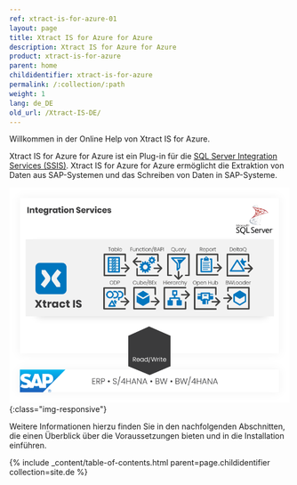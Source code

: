 ```yaml
---
ref: xtract-is-for-azure-01
layout: page
title: Xtract IS for Azure for Azure
description: Xtract IS for Azure for Azure
product: xtract-is-for-azure
parent: home
childidentifier: xtract-is-for-azure
permalink: /:collection/:path
weight: 1
lang: de_DE
old_url: /Xtract-IS-DE/
---
```


Willkommen in der Online Help von Xtract IS for Azure.

Xtract IS for Azure for Azure ist ein Plug-in für die [SQL Server Integration Services (SSIS)](https://docs.microsoft.com/en-us/sql/integration-services/sql-server-integration-services).
Xtract IS for Azure for Azure ermöglicht die Extraktion von Daten aus SAP-Systemen und das Schreiben von Daten in SAP-Systeme.

![XIS-Architecture](/img/content/xis/architectures_xis_neu.png){:class="img-responsive"}

Weitere Informationen hierzu finden Sie in den nachfolgenden Abschnitten, die einen Überblick über die Voraussetzungen bieten und in die Installation einführen.

{% include _content/table-of-contents.html parent=page.childidentifier collection=site.de %}